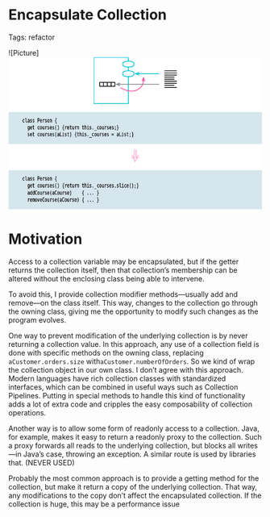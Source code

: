 # Encapsulate Collection

Tags: refactor

![Picture]![](img.png)

# Motivation

Access to a collection variable may be encapsulated, but if the getter returns the
collection itself, then that collection’s membership can be altered without the enclosing class being able to intervene.

To avoid this, I provide collection modifier methods—usually add and remove—on the class itself. This way, changes to the collection go through the owning class, giving me the opportunity to modify such changes as the program evolves.

One way to prevent modification of the underlying collection is by never returning a collection value. In this approach, any use of a collection field is done with specific methods on the owning class, replacing `aCustomer.orders.size` with`aCustomer.numberOfOrders`. So we kind of wrap the collection object in our own class. I don’t agree with this approach. Modern languages have rich collection classes with standardized interfaces, which can be combined in useful ways such as Collection Pipelines. Putting in special methods to handle this kind of functionality adds a lot of extra code and cripples the easy composability of collection operations.

Another way is to allow some form of readonly access to a collection. Java, for
example, makes it easy to return a readonly proxy to the collection. Such a proxy
forwards all reads to the underlying collection, but blocks all writes—in Java’s case, throwing an exception. A similar route is used by libraries that. (NEVER USED)

Probably the most common approach is to provide a getting method for the collection, but make it return a copy of the underlying collection. That way, any modifications to the copy don’t affect the encapsulated collection. If the
collection is huge, this may be a performance issue